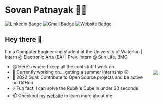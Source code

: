 # Sovan Patnayak 👨‍💻

[![Linkedin Badge](https://img.shields.io/badge/-sovanp-blue?style=flat&logo=Linkedin&logoColor=white&link=https://www.linkedin.com/in/sovan-patnayak/)](https://www.linkedin.com/in/sovan-patnayak/)
[![Gmail Badge](https://img.shields.io/badge/-spatnayak@uwaterloo.ca-orange?style=flat&logo=mail.ru&logoColor=white&link=mailto:spatnaya@uwaterloo.ca)](mailto:spatnaya@uwaterloo.ca)
[![Website Badge](https://img.shields.io/badge/-sovanp.github.io-blueviolet?style=flat&logo=safari&logoColor=white&link=https://sovanp.github.io/)](https://sovanp.github.io/)

## Hey there 👋<img align="right" style="margin:110px 15px" src="https://github-readme-stats.vercel.app/api?username=sovanp&count_private=true&show_icons=true&include_all_commits=true&theme=algolia&hide_rank=true">
I'm a Computer Engineering student at the University of Waterloo | Intern @ Electronic Arts (EA) | Prev. Intern @ Sun Life, BMO
- 😄 Here's where I keep all the cool stuff I work on 
- 🔭 Currently working on... getting a summer internship 🙃
- 🥅 2022 Goal: Contribute to Open Source projects and be active on GitHub
- ⚡ Fun fact: I can solve the Rubik's Cube in under 30 seconds
- 📫 Checkout my [website](https://sovanp.github.io/) to learn more about me

<!--
**sovanp/sovanp** is a ✨ _special_ ✨ repository because its `README.md` (this file) appears on your GitHub profile.

Here are some ideas to get you started:

- 🔭 I’m currently working on ...
- 🌱 I’m currently learning ...
- 👯 I’m looking to collaborate on ...
- 🤔 I’m looking for help with ...
- 💬 Ask me about ...
- 📫 How to reach me: ...
- 😄 Pronouns: ...
- ⚡ Fun fact: ...
-->
